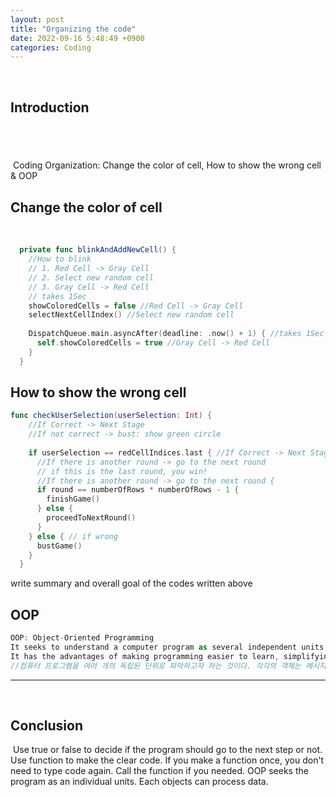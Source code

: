 ```yaml
---
layout: post
title: "Organizing the code"
date: 2022-09-16 5:48:49 +0900
categories: Coding
---
```

​
## Introduction
​
---
​
Coding Organization: Change the color of cell, How to show the wrong cell & OOP
​
## Change the color of cell
​
```swift
  private func blinkAndAddNewCell() {
    //How to blink
    // 1. Red Cell -> Gray Cell
    // 2. Select new random cell
    // 3. Gray Cell -> Red Cell
    // takes 1Sec
    showColoredCells = false //Red Cell -> Gray Cell
    selectNextCellIndex() //Select new random cell
    
    DispatchQueue.main.asyncAfter(deadline: .now() + 1) { //takes 1Sec
      self.showColoredCells = true //Gray Cell -> Red Cell
    }
  }
```

## How to show the wrong cell

```swift
func checkUserSelection(userSelection: Int) {
    //If Correct -> Next Stage
    //If not correct -> bust: show green circle
    
    if userSelection == redCellIndices.last { //If Correct -> Next Stage
      //If there is another round -> go to the next round
      // if this is the last round, you win!
      //If there is another round -> go to the next round {
      if round == numberOfRows * numberOfRows - 1 {
        finishGame()
      } else {
        proceedToNextRound()
      }
    } else { // if wrong
      bustGame()
    }
  }
```
 
write summary and overall goal of the codes written above
​
## OOP

```swift
OOP: Object-Oriented Programming
It seeks to understand a computer program as several independent units. Each object can send and receive messages and process data.
It has the advantages of making programming easier to learn, simplifying software development and maintenance, and enabling more intuitive code analysis.
//컴퓨터 프로그램을 여러 개의 독립된 단위로 파악하고자 하는 것이다. 각각의 객체는 메시지를 주고받고, 데이터를 처리할 수 있다. 프로그래밍을 더 배우기 쉽게 하고 소프트웨어 개발과 보수를 간편하게 하며, 보다 직관적인 코드 분석이 가능하다.
```

---
​
## Conclusion
​
Use true or false to decide if the program should go to the next step or not.
Use function to make the clear code. If you make a function once, you don't need to type code again. Call the function if you needed.
OOP seeks the program as an individual units. Each objects can process data.

